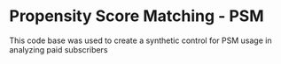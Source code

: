 # Propensity Score Matching - PSM

This code base was used to create a synthetic control for PSM usage in analyzing paid subscribers
